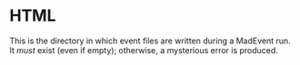 # HTML
This is the directory in which event files are written during a MadEvent run.
It _must_ exist (even if empty); otherwise, a mysterious error is produced.
